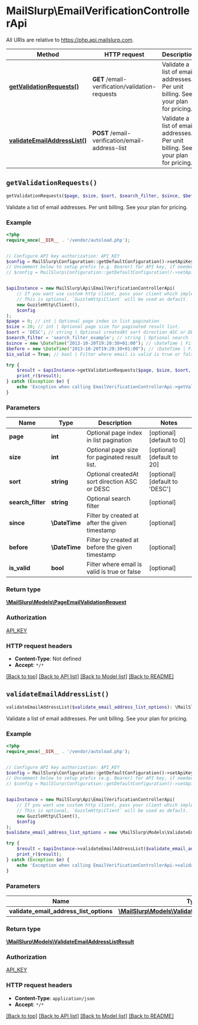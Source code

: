 # MailSlurp\EmailVerificationControllerApi

All URIs are relative to https://php.api.mailslurp.com.

Method | HTTP request | Description
------------- | ------------- | -------------
[**getValidationRequests()**](EmailVerificationControllerApi#getValidationRequests) | **GET** /email-verification/validation-requests | Validate a list of email addresses. Per unit billing. See your plan for pricing.
[**validateEmailAddressList()**](EmailVerificationControllerApi#validateEmailAddressList) | **POST** /email-verification/email-address-list | Validate a list of email addresses. Per unit billing. See your plan for pricing.


## `getValidationRequests()`

```php
getValidationRequests($page, $size, $sort, $search_filter, $since, $before, $is_valid): \MailSlurp\Models\PageEmailValidationRequest
```

Validate a list of email addresses. Per unit billing. See your plan for pricing.

### Example

```php
<?php
require_once(__DIR__ . '/vendor/autoload.php');


// Configure API key authorization: API_KEY
$config = MailSlurp\Configuration::getDefaultConfiguration()->setApiKey('x-api-key', 'YOUR_API_KEY');
// Uncomment below to setup prefix (e.g. Bearer) for API key, if needed
// $config = MailSlurp\Configuration::getDefaultConfiguration()->setApiKeyPrefix('x-api-key', 'Bearer');


$apiInstance = new MailSlurp\Api\EmailVerificationControllerApi(
    // If you want use custom http client, pass your client which implements `GuzzleHttp\ClientInterface`.
    // This is optional, `GuzzleHttp\Client` will be used as default.
    new GuzzleHttp\Client(),
    $config
);
$page = 0; // int | Optional page index in list pagination
$size = 20; // int | Optional page size for paginated result list.
$sort = 'DESC'; // string | Optional createdAt sort direction ASC or DESC
$search_filter = 'search_filter_example'; // string | Optional search filter
$since = new \DateTime("2013-10-20T19:20:30+01:00"); // \DateTime | Filter by created at after the given timestamp
$before = new \DateTime("2013-10-20T19:20:30+01:00"); // \DateTime | Filter by created at before the given timestamp
$is_valid = True; // bool | Filter where email is valid is true or false

try {
    $result = $apiInstance->getValidationRequests($page, $size, $sort, $search_filter, $since, $before, $is_valid);
    print_r($result);
} catch (Exception $e) {
    echo 'Exception when calling EmailVerificationControllerApi->getValidationRequests: ', $e->getMessage(), PHP_EOL;
}
```

### Parameters

Name | Type | Description  | Notes
------------- | ------------- | ------------- | -------------
 **page** | **int**| Optional page index in list pagination | [optional] [default to 0]
 **size** | **int**| Optional page size for paginated result list. | [optional] [default to 20]
 **sort** | **string**| Optional createdAt sort direction ASC or DESC | [optional] [default to &#39;DESC&#39;]
 **search_filter** | **string**| Optional search filter | [optional]
 **since** | **\DateTime**| Filter by created at after the given timestamp | [optional]
 **before** | **\DateTime**| Filter by created at before the given timestamp | [optional]
 **is_valid** | **bool**| Filter where email is valid is true or false | [optional]

### Return type

[**\MailSlurp\Models\PageEmailValidationRequest**](../Model/PageEmailValidationRequest)

### Authorization

[API_KEY](../../README#API_KEY)

### HTTP request headers

- **Content-Type**: Not defined
- **Accept**: `*/*`

[[Back to top]](#) [[Back to API list]](../../README#endpoints)
[[Back to Model list]](../../README#models)
[[Back to README]](../../README)

## `validateEmailAddressList()`

```php
validateEmailAddressList($validate_email_address_list_options): \MailSlurp\Models\ValidateEmailAddressListResult
```

Validate a list of email addresses. Per unit billing. See your plan for pricing.

### Example

```php
<?php
require_once(__DIR__ . '/vendor/autoload.php');


// Configure API key authorization: API_KEY
$config = MailSlurp\Configuration::getDefaultConfiguration()->setApiKey('x-api-key', 'YOUR_API_KEY');
// Uncomment below to setup prefix (e.g. Bearer) for API key, if needed
// $config = MailSlurp\Configuration::getDefaultConfiguration()->setApiKeyPrefix('x-api-key', 'Bearer');


$apiInstance = new MailSlurp\Api\EmailVerificationControllerApi(
    // If you want use custom http client, pass your client which implements `GuzzleHttp\ClientInterface`.
    // This is optional, `GuzzleHttp\Client` will be used as default.
    new GuzzleHttp\Client(),
    $config
);
$validate_email_address_list_options = new \MailSlurp\Models\ValidateEmailAddressListOptions(); // \MailSlurp\Models\ValidateEmailAddressListOptions

try {
    $result = $apiInstance->validateEmailAddressList($validate_email_address_list_options);
    print_r($result);
} catch (Exception $e) {
    echo 'Exception when calling EmailVerificationControllerApi->validateEmailAddressList: ', $e->getMessage(), PHP_EOL;
}
```

### Parameters

Name | Type | Description  | Notes
------------- | ------------- | ------------- | -------------
 **validate_email_address_list_options** | [**\MailSlurp\Models\ValidateEmailAddressListOptions**](../Model/ValidateEmailAddressListOptions)|  |

### Return type

[**\MailSlurp\Models\ValidateEmailAddressListResult**](../Model/ValidateEmailAddressListResult)

### Authorization

[API_KEY](../../README#API_KEY)

### HTTP request headers

- **Content-Type**: `application/json`
- **Accept**: `*/*`

[[Back to top]](#) [[Back to API list]](../../README#endpoints)
[[Back to Model list]](../../README#models)
[[Back to README]](../../README)
